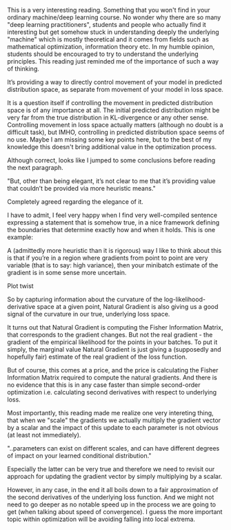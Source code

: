 

This is a very interesting reading. Something that you won't find in your ordinary machine/deep learning course. No wonder why there are so many "deep learning practitioners", students and people who actually find it interesting but get somehow stuck in understanding deeply the underlying "machine" which is mostly theoretical and it comes from fields such as mathematical optimization, information theory etc. In my humble opinion, students should be encouraged to try to understand the underlying principles. This reading just reminded me of the importance of such a way of thinking.


It’s providing a way to directly control movement of your model in predicted distribution space, as separate from movement of your model in loss space.

It is a question itself if controlling the movement in predicted distribution space is of any importance at all. The initial predicted distribution might be very far from the true distribution in KL-divergence or any other sense. Controlling movement in loss space actually matters (although no doubt is a difficult task), but IMHO, controlling in predicted distribution space seems of no use. Maybe I am missing some key points here, but to the best of my knowledge this doesn't bring additional value in the optimization process. 

Although correct, looks like I jumped to some conclusions before reading the next paragraph. 

"But, other than being elegant, it’s not clear to me that it’s providing value that couldn’t be provided via more heuristic means."

Completely agreed regarding the elegance of it.


I have to admit, I feel very happy when I find very well-compiled sentence expressing a statement that is somehow true, in a nice framework defining the boundaries that determine exactly how and when it holds. This is one example: 

A (admittedly more heuristic than it is rigorous) way I like to think about this is that if you’re in a region where gradients from point to point are very variable (that is to say: high variance), then your minibatch estimate of the gradient is in some sense more uncertain.




Plot twist

So by capturing information about the curvature of the log-likelihood-derivative space at a given point, Natural Gradient is also giving us a good signal of the curvature in our true, underlying loss space. 


It turns out that Natural Gradient is computing the Fisher Information Matrix, that corresponds to the gradient changes. But not the real gradient -  the gradient of the empirical likelihood for the points in your batches. To put it simply, the marginal value Natural Gradient is just giving a (supposedly and hopefully fair) estimate of the real gradient of the loss function. 

But of course, this comes at a price, and the price is calculating the Fisher Information Matrix required to compute the natural gradients. And there is no evidence that this is in any case faster than
simple second-order optimization i.e. calculating second derivatives with respect to underlying loss.   


Most importantly, this reading made me realize one very intereting thing, that when we "scale" the gradients we actually multiply the gradient vector by a scalar and the impact of this update to each parameter is not obvious (at least not immediately). 

"..parameters can exist on different scales, and can have different degrees of impact on your learned conditional distribution."

Especially the latter can be very true and therefore we need to revisit our approach for updating the gradient vector by simply multiplying by a scalar.

However, in any case, in the end it all boils down to a fair approximation of the second derivatives of the underlying loss function. And we might not need to go deeper as no notable speed up in the process
we are going to get (when talking about speed of convergence). I guess the more important topic within optimization will be avoiding falling into local extrema.
